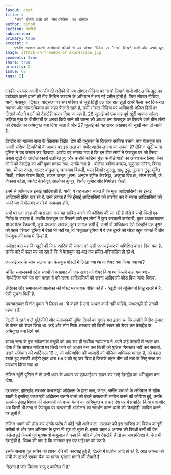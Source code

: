 ```yaml
---
layout: post
title: >
    ‘सच’ बोलने वालों की ‘माॅब-लिंचिंग’ का अभिप्रेत
author: binod
section: नजरिया
subsection:
primary: true
excerpt: >
    एनडीए सरकार अपनी फासीवादी तरीकों से अब सोशल मीडिया पर ‘सच’ लिखने वालों और उनके झूठ का पर्दाफाश करने वालों की माॅब लिचिंग करवाने के अभियान में लग गई प्रतीत होती है.
image: attack-on-freedom-of expression.jpg
comments: true
share: true
priority: 2
issue: 68
tags: []
---
```


एनडीए सरकार अपनी फासीवादी तरीकों से अब सोशल मीडिया पर ‘सच’ लिखने वालों और उनके झूठ का पर्दाफाश करने वालों की माॅब लिचिंग करवाने के अभियान में लग गई प्रतीत होती है. जिस सोशल मीडिया, यानी, फेसबुक, ट्विटर, वाट्सएप पर संघ परिवार से जुड़े टिड्ढी दल दिन रात झूठी खबरें फैला कर दिन-रात नफरत और सांप्रदायिकता का जहर फैलाते रहते हैं, उसी सोशल मीडिया पर आदिवासी-दलित हितों पर लिखने-बोलने वालों को देशद्रोही करार दिया जा रहा है. 26 जुलाई को एक माह पूर्व खूंटी भाजपा सांसद कड़िया मुंडा के बाॅडीगार्डो के अगवा किये जाने की घटना को आधार बना फेसबुक पर लिखने वाले बीस लोगों को देशद्रोह का अभियुक्त बना दिया जाता है और 27 जुलाई को यह खबर अखबार की सुर्खी बना दी जाती है.

देशद्रोह का मतलब सत्ता के खिलाफ विद्रोह. देश की प्रभुसत्ता के खिलाफ साजिश रचना. क्या फेसबुक कर अपनी संक्षिप्त टिप्पणियों के आधार पर इस तरह का गंभीर आरोप लगाया जा सकता है? लेकिन खूंटी थाना पुलिस ने यह कमाल कर दिखाया. आरोप यह लगाया गया है कि इन बीस लोगों ने फेसबुक पर जो लिखा उससे खूंटी के आंदोलनकारी उत्प्रेरित हुए और उन्होंने कड़िया मुंडा के बाॅडीगार्डो को अगवा कर लिया. जिन लोगों को देशद्रोह का अभियुक्त बनाया गया, उनके नाम हैं - बोलेसा बबीता कच्छप, सुकुमार सोरेन, बिरसा नाग, थाॅमस रुन्डा, वाल्टर कंडुलना, घनश्याम बिरुली, धरम किशोर कुल्लू, सामू टुडू, गुलशन टुडू, मुक्ति तिर्की, राकेश रौशन किड़ो, अजल कन्उुलना, अनुपम सुमित केरकेट्टा, अजुग्या बिरुआ, स्टेन स्वामी, जे विकास कोड़ा, विनोद केरकेट्टा, आलोका कुजूर, विनोद कुमार और थियोडर किड़ो.

इनमें से अधिकतर ईसाई आदिवासी हैं. यानी, वे यह कहना चाहते हैं कि मुंडा आदिवासियों को ईसाई आदिवासी प्रेरित कर रहे हैं. उन्हें लगता है कि ईसाई आदिवासियों को टारगेट कर वे सरना आदिवासियों को अपने पक्ष में गोलबंद करने में कामयाब होंगे.

सभी पर एक तरह की धारा लगा कर यह साबित करने की कोशिश की जा रही है जैसे वे सभी किसी एक गिरोह के सदस्य हैं. जबकि फेसबुक पर लिखने वाले इन लोगों में कुछ सरकारी कर्मचारी, कुछ अवकाशप्राप्त या कार्यरत बैंककर्मी, कुछ पत्रकार-लेखक, कुछ समाज कर्मी हैं. उनमें से अधिकतर ऐसे जिन्होंने एक दूसरे को पहले ‘रियल’ दुनिया में देखा भी नहीं था, हां ‘वर्चुअल’दुनिया में वे एक दूसरे को थोड़ा बहुत जानते हैं और फेसबुक की भाषा में ‘फ्रेंड’ हैं.

मजेदार बात यह कि खूंटी की जिस आदिवासी जनता को उसी एफआईआर में अशिक्षित करार दिया गया है, उनके बारे में कहा यह जा रहा है कि वे फेसबुक पढ़-पढ़ कर भ्रमित-परिचालित हो रहे थे.

एफआईआर के साथ संलग्न उन फेसबुक पोस्टों में लिखा क्या था या शेयर क्या किया गया था?

चर्चित समाजकर्मी स्टेन स्वामी ने अखबार की एक खबर को शेयर किया था जिसमें कहा गया था - ‘कैथोलिक चर्च यह मांग करता है की सरना आदिवासियों को सरना आदिवासी कोड दिया जाये-विशप’.

लेखिका और समाजकर्मी आलोका की पोस्ट महज एक पंक्ति की है - ‘खूंटी की जूलियानी तिड़ू खतरे में है. ऐसी सूचना मिली है.

उपन्यासकार विनोद कुमार ने लिखा था -‘वे कहते हैं उन्हें आधार कार्ड नहीं चाहिये, पत्थरगड़ी ही उनकी पहचान है.’

दिल्ली में रहने वाले बुद्धिजीवी और समाजकर्मी मुक्ति तिर्की का गुनाह बस इतना था कि उन्होंने विनोद कुमार के पोस्ट को शेयर किया था. कई और लोग सिर्फ अखबार की किसी खबर को शेयर कर देशद्रोह के अभियुक्त बना दिये गये.

शायद सत्ता के इस खौफनाक मंसूबों को भांप कर ही सर्वोच्च न्यायालय ने अपने कई फैसलों में स्पष्ट कर दिया है कि सोशल मीडिया पर लिखे जाने को आधार बना कर किसी को पुलिस गिरफ्तार नहीं कर सकती. उसने संविधान की आर्टिकल 19 ए, जो अभिव्यक्ति की आजादी को मौलिक अधिकार मानता है, को बहाल रखते हुए उसकी आईटी एक्ट धारा 66 ए को रद्द कर दिया है जिसके तहत तीन वर्ष तक के लिए सजा का प्रावधान किया गया था.

लेकिन खूंटी पुलिस ने तो उसी धारा के आधार पर एफआईआर दायर कर उन्हें देशद्रोह का अभियुक्त बना दिया.

दरअसल, झारखंड सरकार पत्थरगड़ी आंदोलन के द्वारा जल, जंगल, जमीन बचाओ के अभियान से खौफ खाती है इसलिए पत्थरगड़ी आंदोलन चलाने वालों को पहले बलात्कारी साबित करने की कोशिश हुई, उनके समर्थक ईसाई मिशन की संस्थाओं को बच्चा बेचने का अभियुक्त बना कर देश भर में प्रचारित किया गया और अब किसी भी तरह से फेसबुक पर पत्थरगड़ी आंदोलन का समर्थन करने वालों को ‘देशद्रोही’ साबित करने पर तुली है.

लेकिन भक्तों को छोड़ कर उनके फरेब में कोई नहीं आने वाला. सरकार की इस साजिश का विरोध कानूनी तरीकों से और जन अभियान के द्वारा भी शुरु हो चुका है. इसके तहत 3 अगस्त को विपक्षी दलों की प्रेस कंफ्रेंस हुई जिसमें पूर्व मुख्यमंत्री बाबूलाल ने कहा कि यदि ये लोग देशद्रोही हैं तो हम सब प्रतिपक्ष के नेता भी देशद्रोही हैं. विपक्ष की मांग है कि सरकार इस एफआईआर को उठाये.

इसके अलावा गृह सचिव को ज्ञापन देने की कार्रवाई हुई है, दिल्ली में प्रदर्शन आदि हो रहे हैं. आठ अगस्त को रांची के एलवर्ट एक्का चैक पर मानव श्रृंखला बनाने की तैयारी है.

‘देखना है जोर कितना बाजू ए कातिल में है.’